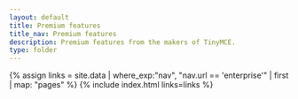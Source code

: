 ```yaml
---
layout: default
title: Premium features
title_nav: Premium features
description: Premium features from the makers of TinyMCE.
type: folder
---
```


{% assign links = site.data | where_exp:"nav", "nav.url == 'enterprise'" | first | map: "pages" %}
{% include index.html links=links %}
